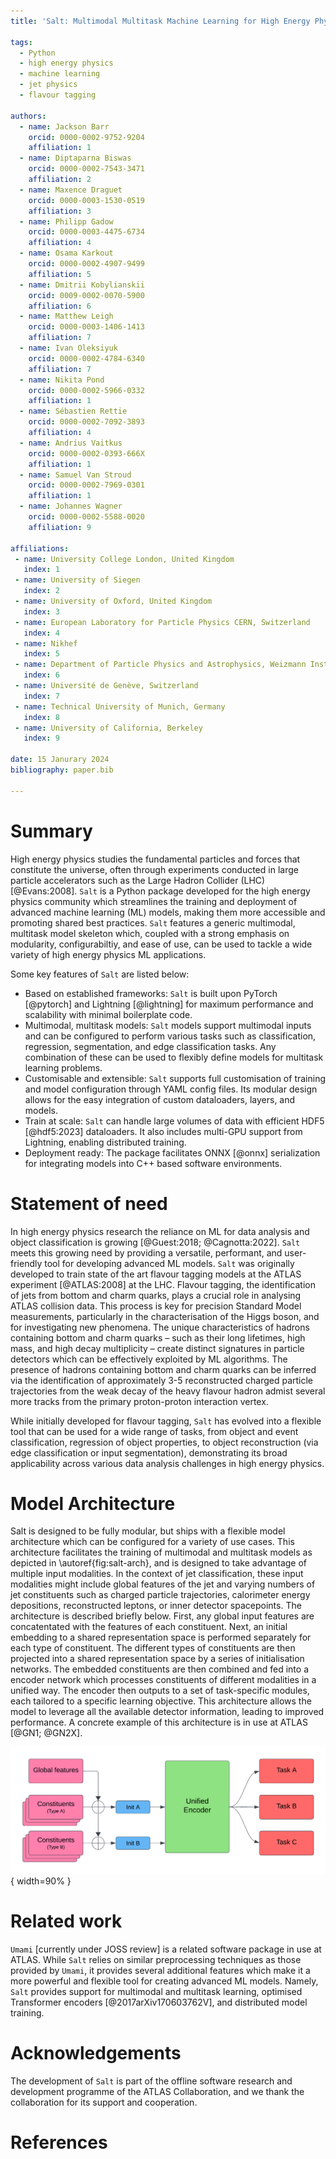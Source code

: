 ```yaml
---
title: 'Salt: Multimodal Multitask Machine Learning for High Energy Physics'

tags:
  - Python
  - high energy physics
  - machine learning
  - jet physics
  - flavour tagging

authors:
  - name: Jackson Barr
    orcid: 0000-0002-9752-9204 
    affiliation: 1
  - name: Diptaparna Biswas
    orcid: 0000-0002-7543-3471
    affiliation: 2
  - name: Maxence Draguet
    orcid: 0000-0003-1530-0519
    affiliation: 3
  - name: Philipp Gadow
    orcid: 0000-0003-4475-6734
    affiliation: 4
  - name: Osama Karkout
    orcid: 0000-0002-4907-9499
    affiliation: 5
  - name: Dmitrii Kobylianskii
    orcid: 0009-0002-0070-5900
    affiliation: 6
  - name: Matthew Leigh
    orcid: 0000-0003-1406-1413
    affiliation: 7
  - name: Ivan Oleksiyuk
    orcid: 0000-0002-4784-6340
    affiliation: 7
  - name: Nikita Pond
    orcid: 0000-0002-5966-0332
    affiliation: 1
  - name: Sébastien Rettie
    orcid: 0000-0002-7092-3893
    affiliation: 4
  - name: Andrius Vaitkus
    orcid: 0000-0002-0393-666X
    affiliation: 1
  - name: Samuel Van Stroud
    orcid: 0000-0002-7969-0301
    affiliation: 1
  - name: Johannes Wagner
    orcid: 0000-0002-5588-0020
    affiliation: 9

affiliations:
 - name: University College London, United Kingdom
   index: 1
 - name: University of Siegen
   index: 2
 - name: University of Oxford, United Kingdom
   index: 3
 - name: European Laboratory for Particle Physics CERN, Switzerland
   index: 4
 - name: Nikhef
   index: 5
 - name: Department of Particle Physics and Astrophysics, Weizmann Institute of Science, Israel
   index: 6
 - name: Université de Genève, Switzerland
   index: 7
 - name: Technical University of Munich, Germany
   index: 8
 - name: University of California, Berkeley
   index: 9

date: 15 Janurary 2024
bibliography: paper.bib

---
```


# Summary

High energy physics studies the fundamental particles and forces that constitute the universe, often through experiments conducted in large particle accelerators such as the Large Hadron Collider (LHC) [@Evans:2008].
`Salt` is a Python package developed for the high energy physics community which streamlines the training and deployment of advanced machine learning (ML) models, making them more accessible and promoting shared best practices.
`Salt` features a generic multimodal, multitask model skeleton which, coupled with a strong emphasis on modularity, configurabiltiy, and ease of use, can be used to tackle a wide variety of high energy physics ML applications.

Some key features of `Salt` are listed below:

- Based on established frameworks: `Salt` is built upon PyTorch [@pytorch] and Lightning [@lightning] for maximum performance and scalability with minimal boilerplate code.
- Multimodal, multitask models: `Salt` models support multimodal inputs and can be configured to perform various tasks such as classification, regression, segmentation, and edge classification tasks. Any combination of these can be used to flexibly define models for multitask learning problems.
- Customisable and extensible: `Salt` supports full customisation of training and model configuration through YAML config files. Its modular design allows for the easy integration of custom dataloaders, layers, and models.
- Train at scale: `Salt` can handle large volumes of data with efficient HDF5 [@hdf5:2023] dataloaders. It also includes multi-GPU support from Lightning, enabling distributed training.
- Deployment ready: The package facilitates ONNX [@onnx] serialization for integrating models into C++ based software environments.


# Statement of need

In high energy physics research the reliance on ML for data analysis and object classification is growing [@Guest:2018; @Cagnotta:2022].
`Salt` meets this growing need by providing a versatile, performant, and user-friendly tool for developing advanced ML models.
`Salt` was originally developed to train state of the art flavour tagging models at the ATLAS experiment [@ATLAS:2008] at the LHC.
Flavour tagging, the identification of jets from bottom and charm quarks, plays a crucial role in analysing ATLAS collision data. This process is key for precision Standard Model measurements, particularly in the characterisation of the Higgs boson, and for investigating new phenomena.
The unique characteristics of hadrons containing bottom and charm quarks – such as their long lifetimes, high mass, and high decay multiplicity – create distinct signatures in particle detectors which can be effectively exploited by ML algorithms.
The presence of hadrons containing bottom and charm quarks can be inferred via the identification of approximately 3-5 reconstructed charged particle trajectories from the weak decay of the heavy flavour hadron admist several more tracks from the primary proton-proton interaction vertex.

While initially developed for flavour tagging, `Salt` has evolved into a flexible tool that can be used for a wide range of tasks, from object and event classification, regression of object properties, to object reconstruction (via edge classification or input segmentation), demonstrating its broad applicability across various data analysis challenges in high energy physics.


# Model Architecture

Salt is designed to be fully modular, but ships with a flexible model architecture which can be configured for a variety of use cases.
This architecture facilitates the training of multimodal and multitask models as depicted in \autoref{fig:salt-arch}, and is designed to take advantage of multiple input modalities.
In the context of jet classification, these input modalities might include global features of the jet and varying numbers of jet constituents such as charged particle trajectories, calorimeter energy depositions, reconstructed leptons, or inner detector spacepoints.
The architecture is described briefly below.
First, any global input features are concatentated with the features of each constituent.
Next, an initial embedding to a shared representation space is performed separately for each type of constituent.
The different types of constituents are then projected into a shared representation space by a series of initialisation networks.
The embedded constituents are then combined and fed into a encoder network which processes constituents of different modalities in a unified way.
The encoder then outputs to a set of task-specific modules, each tailored to a specific learning objective.
This architecture allows the model to leverage all the available detector information, leading to improved performance.
A concrete example of this architecture is in use at ATLAS [@GN1; @GN2X].

![This diagram illustrates the flow of information within a generic model trained using `Salt`. In this example, global object features are provided alongisde two types of constituents. The model is configured with three training objectives, each of which may relate to the global object or the one of the constituent modalities. Concatenation is denoted by $\oplus$.\label{fig:salt-arch}](salt-arch.png){ width=90% }


# Related work

`Umami` [currently under JOSS review] is a related software package in use at ATLAS. 
While `Salt` relies on similar preprocessing techniques as those provided by `Umami`, it provides several additional features which make it a more powerful and flexible tool for creating advanced ML models.
Namely, `Salt` provides support for multimodal and multitask learning, optimised Transformer encoders [@2017arXiv170603762V], and distributed model training.

# Acknowledgements

The development of `Salt` is part of the offline software research and development programme of the ATLAS Collaboration, and we thank the collaboration for its support and cooperation.


# References
